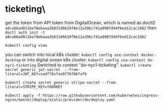 # ticketing\
get the token from API token from DigitalOcean, which is named as doctl2
`a0ca66ad811be78ebaaa2b831d6619f8e12a396c741a0907dd4f6ed12cac1682`
then
`doctl auth init -t a0ca66ad811be78ebaaa2b831d6619f8e12a396c741a0907dd4f6ed12cac1682`

`kubectl config view`

you can switch into local k8s cluster: 
`kubectl config use-context docker-desktop` 
or into digital ocean k8s cluster:
`kubectl config use-context do-nyc1-ticketing`
Switched to context "do-nyc1-ticketing".
`kubectl create secret generic jwt-secret  --from-literal=JWT_KEY=sadf78sfas8f76f86faf6`

`kubectl create secret generic stripe-secret --from-literal=STRIPE_KEY=YOURKEY`

`kubectl apply -f https://raw.githubusercontent.com/kubernetes/ingress-nginx/master/deploy/static/provider/do/deploy.yaml`

